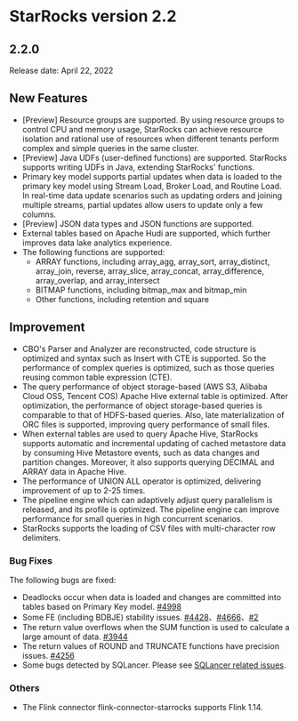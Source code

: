 # StarRocks version 2.2

## 2.2.0

Release date: April 22, 2022

## New Features

- [Preview] Resource groups are supported. By using resource groups to control CPU and memory usage, StarRocks can achieve resource isolation and rational use of resources when different tenants perform complex and simple queries in the same cluster.
- [Preview] Java UDFs (user-defined functions) are supported. StarRocks supports writing UDFs in Java, extending StarRocks' functions.
- Primary key model supports partial updates when data is loaded to the primary key model using Stream Load, Broker Load, and Routine Load.  In real-time data update scenarios such as updating orders and joining multiple streams, partial updates allow users to update only a few columns.
- [Preview] JSON data types and JSON functions are supported.
- External tables based on Apache Hudi are supported, which further improves data lake analytics experience.
- The following functions are supported:
  - ARRAY functions, including array_agg, array_sort, array_distinct, array_join, reverse, array_slice, array_concat, array_difference, array_overlap, and array_intersect
  - BITMAP functions, including bitmap_max and bitmap_min
  - Other functions, including retention and square

## Improvement

- CBO's Parser and Analyzer are reconstructed, code structure is optimized and syntax such as Insert with CTE is supported. So the performance of complex queries is optimized, such as those queries reusing common table expression (CTE).
- The query performance of object storage-based (AWS S3, Alibaba Cloud OSS, Tencent COS) Apache Hive external table is optimized. After optimization, the performance of object storage-based queries is comparable to that of HDFS-based queries. Also, late materialization of ORC files is supported, improving query performance of small files.
- When external tables are used to query Apache Hive, StarRocks supports automatic and incremental updating of cached metastore data by consuming Hive Metastore events, such as data changes and partition changes. Moreover, it also supports querying DECIMAL and ARRAY data in Apache Hive.
- The performance of UNION ALL operator is optimized, delivering improvement of up to 2-25 times.
- The pipeline engine which can adaptively adjust query parallelism is released, and its profile is optimized. The pipeline engine can improve performance for small queries in high concurrent scenarios.
- StarRocks supports the loading of CSV files with multi-character row delimiters.

### Bug Fixes

The following bugs are fixed:

- Deadlocks occur when data is loaded and changes are committed into tables based on Primary Key model. [#4998](https://github.com/StarRocks/starrocks/pull/4998)
- Some FE (including BDBJE) stability issues. [#4428](https://github.com/StarRocks/starrocks/pull/4428)、[#4666](https://github.com/StarRocks/starrocks/pull/4666)、[#2](https://github.com/StarRocks/bdb-je/pull/2)
- The return value overflows when the SUM function is used to calculate a large amount of data. [#3944](https://github.com/StarRocks/starrocks/pull/3944)
- The return values of ROUND and TRUNCATE functions have precision issues. [#4256](https://github.com/StarRocks/starrocks/pull/4256)
- Some bugs detected by SQLancer. Please see [SQLancer related issues](https://github.com/StarRocks/starrocks/issues?q=is%3Aissue++label%3Asqlancer++milestone%3A2.2).

### Others

- The Flink connector flink-connector-starrocks supports Flink 1.14.

